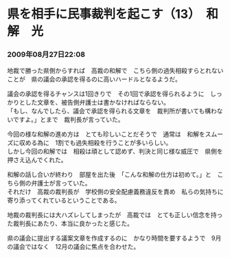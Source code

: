 # 県を相手に民事裁判を起こす（13）　和解　光
### 2009年08月27日22:08

地裁で勝った県側からすれば　高裁の和解で　こちら側の過失相殺すらとれないことが　県の議会の承認を得るのに高いハードルとなるようだ。

議会の承認を得るチャンスは1回きりで　その1回で承認を得られるように　しっかりとした文章を、被告側弁護士は書かなければならない。  
「もし、なんでしたら、議会で承認を得られる文章を　裁判所が書いても構わないですよ。」とまで　裁判長が言っていた。


今回の様な和解の進め方は　とても珍しいことだそうで　通常は　和解をスムーズに収める為に　1割でも過失相殺を行うことが多いらしい。  
しかし今回の和解では　相殺は頑として認めず、判決と同じ様な威圧で　県側を押さえ込んでくれた。

和解の話し合いが終わり　部屋を出た後　「こんな和解の仕方は初めて。」と　こちら側の弁護士が言っていた。  
それだけ　高裁の裁判長が　学校側の安全配慮義務違反を責め　私らの気持ちに寄り添ってくれているということである。

地裁の裁判長には大ハズレしてしまったが　高裁では　とても正しい信念を持った裁判長にあたり、本当に良かったと感じた。


県の議会に提出する議案文章を作成するのに　かなり時間を要するようで　9月の議会ではなく　12月の議会に焦点を合わせた。